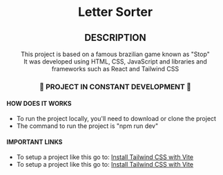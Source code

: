 <h1 align="center"> Letter Sorter </h1>

<div align="center">
<h2>DESCRIPTION</h2>
<p1>This project is based on a famous brazilian game known as "Stop"</p1><br/>
<p2>It was developed using HTML, CSS, JavaScript and libraries and frameworks such as React and Tailwind CSS</p2>
</div>

<h3 align="center"> 🚧 PROJECT IN CONSTANT DEVELOPMENT 🚧</h3>

<div>
<h4> HOW DOES IT WORKS </h4>
<ul>
<li>To run the project locally, you'll need to download or clone the project</li>
<li>The command to run the project is "npm run dev"</li>
</ul>
</div>

<div>
<h4> IMPORTANT LINKS </h4>
<ul>
<li>To setup a project like this go to: <a href="https://tailwindcss.com/docs/guides/vite">Install Tailwind CSS with Vite</a></li>
<li>To setup a project like this go to: <a href="https://tailwindcss.com/docs/guides/vite">Install Tailwind CSS with Vite</a></li>
</div>
